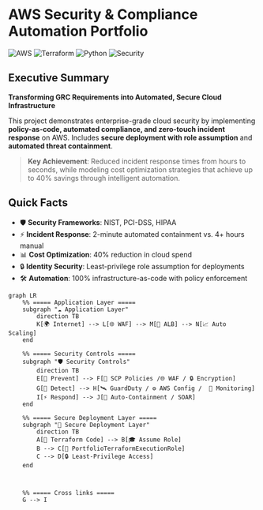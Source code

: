 # AWS Security & Compliance Automation Portfolio

![AWS](https://img.shields.io/badge/Cloud-AWS-orange?logo=amazonaws&logoColor=white)
![Terraform](https://img.shields.io/badge/IaC-Terraform-7B42BC?logo=terraform&logoColor=white)
![Python](https://img.shields.io/badge/Code-Python-blue?logo=python&logoColor=white)
![Security](https://img.shields.io/badge/Focus-Security-red?logo=datadog&logoColor=white)


## Executive Summary
**Transforming GRC Requirements into Automated, Secure Cloud Infrastructure**

This project demonstrates enterprise-grade cloud security by implementing **policy-as-code, automated compliance, and zero-touch incident response** on AWS. Includes **secure deployment with role assumption** and **automated threat containment**.

> **Key Achievement**: Reduced incident response times from hours to seconds, while modeling cost optimization strategies that achieve up to 40% savings through intelligent automation.

## Quick Facts
- :shield: **Security Frameworks**: NIST, PCI-DSS, HIPAA
- :zap: **Incident Response**: 2-minute automated containment vs. 4+ hours manual 
- :bar_chart: **Cost Optimization**: 40% reduction in cloud spend
- :lock: **Identity Security**: Least-privilege role assumption for deployments
- :hammer_and_wrench: **Automation**: 100% infrastructure-as-code with policy enforcement


```mermaid
graph LR
    %% ===== Application Layer =====
    subgraph "☁️ Application Layer"
        direction TB
        K[🌍 Internet] --> L[🌐 WAF] --> M[🔀 ALB] --> N[📈 Auto Scaling]
    end

    %% ===== Security Controls =====
    subgraph "🛡️ Security Controls"
        direction TB
        E[🛑 Prevent] --> F[📜 SCP Policies /🌐 WAF / 🔒 Encryption]
        G[🔎 Detect] --> H[🛰️ GuardDuty / ⚙️ AWS Config /  📡 Monitoring]
        I[⚡ Respond] --> J[🤖 Auto-Containment / SOAR]
    end
    
    %% ===== Secure Deployment Layer =====
    subgraph "🔐 Secure Deployment Layer"
        direction TB
        A[📝 Terraform Code] --> B[🎓 Assume Role]
        B --> C[👤 PortfolioTerraformExecutionRole]
        C --> D[🔒 Least-Privilege Access]
    end



    %% ===== Cross links =====
    G --> I
    

